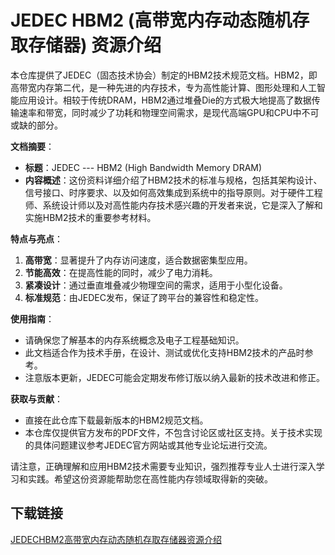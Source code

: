 # JEDEC HBM2 (高带宽内存动态随机存取存储器) 资源介绍

本仓库提供了JEDEC（固态技术协会）制定的HBM2技术规范文档。HBM2，即高带宽内存第二代，是一种先进的内存技术，专为高性能计算、图形处理和人工智能应用设计。相较于传统DRAM，HBM2通过堆叠Die的方式极大地提高了数据传输速率和带宽，同时减少了功耗和物理空间需求，是现代高端GPU和CPU中不可或缺的部分。

**文档摘要**：
- **标题**：JEDEC --- HBM2 (High Bandwidth Memory DRAM)
- **内容概述**：这份资料详细介绍了HBM2技术的标准与规格，包括其架构设计、信号接口、时序要求、以及如何高效集成到系统中的指导原则。对于硬件工程师、系统设计师以及对高性能内存技术感兴趣的开发者来说，它是深入了解和实施HBM2技术的重要参考材料。
  
**特点与亮点**：
1. **高带宽**：显著提升了内存访问速度，适合数据密集型应用。
2. **节能高效**：在提高性能的同时，减少了电力消耗。
3. **紧凑设计**：通过垂直堆叠减少物理空间的需求，适用于小型化设备。
4. **标准规范**：由JEDEC发布，保证了跨平台的兼容性和稳定性。

**使用指南**：
- 请确保您了解基本的内存系统概念及电子工程基础知识。
- 此文档适合作为技术手册，在设计、测试或优化支持HBM2技术的产品时参考。
- 注意版本更新，JEDEC可能会定期发布修订版以纳入最新的技术改进和修正。

**获取与贡献**：
- 直接在此仓库下载最新版本的HBM2规范文档。
- 本仓库仅提供官方发布的PDF文件，不包含讨论区或社区支持。关于技术实现的具体问题建议参考JEDEC官方网站或其他专业论坛进行交流。

请注意，正确理解和应用HBM2技术需要专业知识，强烈推荐专业人士进行深入学习和实践。希望这份资源能帮助您在高性能内存领域取得新的突破。

## 下载链接

[JEDECHBM2高带宽内存动态随机存取存储器资源介绍](https://pan.quark.cn/s/e1706d7f6b4c)
